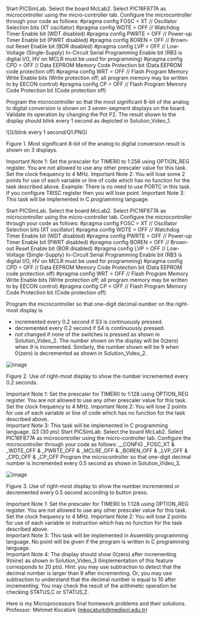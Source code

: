 Start PICSimLab. Select the board McLab2. Select PIC16F877A as microcontroller using the micro-controller tab. Configure the microcontroller through your code as follows:
#pragma config FOSC = XT // Oscillator Selection bits (XT oscillator)
#pragma config WDTE = OFF // Watchdog Timer Enable bit (WDT disabled)
#pragma config PWRTE = OFF // Power-up Timer Enable bit (PWRT disabled)
#pragma config BOREN = OFF // Brown-out Reset Enable bit (BOR disabled)
#pragma config LVP = OFF // Low-Voltage (Single-Supply) In-Circuit Serial Programming Enable bit (RB3 is digital I/O, HV on MCLR must be used for programming)
#pragma config CPD = OFF // Data EEPROM Memory Code Protection bit (Data EEPROM code protection off)
#pragma config WRT = OFF // Flash Program Memory Write Enable bits (Write protection off; all program memory may be written to by EECON control)
#pragma config CP = OFF // Flash Program Memory Code Protection bit (Code protection off) 

Program the microcontroller so that the most significant 8-bit of the analog to digital conversion is shown on 3 seven-segment displays on the board. Validate its operation by changing the Pot P2. The result shown to the display should blink every 1 second as depicted in Solution_Video_1.
 
![](/blink every 1 second/Q1.PNG)

Figure 1. Most significant 8-bit of the analog to digital conversion result is shown on 3 displays.

Important Note 1: Set the prescaler for TIMER0 to 1:256 using OPTION_REG register. You are not allowed to use any other prescaler value for this task. Set the clock frequency to 4 MHz.
Important Note 2: You will lose some 2 points for use of each variable or line of code which has no function for the task described above.  Example: There is no need to use PORTC in this task. If you configure TRISC register then you will lose point. 
Important Note 3: This task will be implemented in C programming language. 




Start PICSimLab. Select the board McLab2. Select PIC16F877A as microcontroller using the micro-controller tab. Configure the microcontroller through your code as follows:
#pragma config FOSC = XT // Oscillator Selection bits (XT oscillator)
#pragma config WDTE = OFF // Watchdog Timer Enable bit (WDT disabled)
#pragma config PWRTE = OFF // Power-up Timer Enable bit (PWRT disabled)
#pragma config BOREN = OFF // Brown-out Reset Enable bit (BOR disabled)
#pragma config LVP = OFF // Low-Voltage (Single-Supply) In-Circuit Serial Programming Enable bit (RB3 is digital I/O, HV on MCLR must be used for programming)
#pragma config CPD = OFF // Data EEPROM Memory Code Protection bit (Data EEPROM code protection off)
#pragma config WRT = OFF // Flash Program Memory Write Enable bits (Write protection off; all program memory may be written to by EECON control)
#pragma config CP = OFF // Flash Program Memory Code Protection bit (Code protection off) 

Program the microcontroller so that one-digit decimal number on the right-most display is 
-	incremented every 0.2 second if S3 is continuously pressed. 
-	decremented every 0.2 second if S4 is continuously pressed. 
-	not changed if none of the switches is pressed as shown in Solution_Video_2.
The number shown on the display will be 0(zero) when 9 is incremented. Similarly, the number shown will be 9 when 0(zero) is decremented as shown in Solution_Video_2.
 
![image](https://user-images.githubusercontent.com/48950686/90071694-b1bd5280-dcfe-11ea-95c3-3462f83eb045.png)

Figure 2. Use of right-most display to show the number incremented every 0.2 seconds.

Important Note 1: Set the prescaler for TIMER0 to 1:128 using OPTION_REG register. You are not allowed to use any other prescaler value for this task. Set the clock frequency to 4 MHz.
Important Note 2: You will lose 2 points for use of each variable or line of code which has no function for the task described above.  
Important Note 3: This task will be implemented in C programming language. 
Q3 (30 pts) Start PICSimLab. Select the board McLab2. Select PIC16F877A as microcontroller using the micro-controller tab. Configure the microcontroller through your code as follows:
__CONFIG _FOSC_XT & _WDTE_OFF & _PWRTE_OFF & _MCLRE_OFF & _BOREN_OFF & _LVP_OFF & _CPD_OFF & _CP_OFF
Program the microcontroller so that one-digit decimal number is incremented every 0.5 second as shown in Solution_Video_3.
 
![image](https://user-images.githubusercontent.com/48950686/90071708-b71a9d00-dcfe-11ea-89bd-f5989b693e9b.png)

Figure 3. Use of right-most display to show the number incremented or decremented every 0.5 second according to button press.

Important Note 1: Set the prescaler for TIMER0 to 1:128 using OPTION_REG register. You are not allowed to use any other prescaler value for this task. Set the clock frequency to 4 MHz.
Important Note 2: You will lose 2 points for use of each variable or instruction which has no function for the task described above.  
Important Note 3: This task will be implemented in Assembly programming language. No point will be given if the program is written in C programming language.   
Important Note 4: The display should show 0(zero) after incrementing 9(nine) as shown in Solution_Video_3 (Implementation of this feature corresponds to 20 pts). Hint: you may use subtraction to detect that the decimal number is larger than 9 after incrementing. Or, you may use subtraction to understand that the decimal number is equal to 10 after incrementing. You may check the result of the arithmetic operation be checking STATUS,C or STATUS,Z.


Here is my Microprocessors final homework problems and their solutions.
Professor: Mehmet Kocatürk (mkocaturk@medipol.edu.tr)
